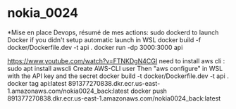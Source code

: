 # nokia_0024

*Mise en place Devops, résumé de mes actions:
sudo dockerd to launch Docker if you didn't setup automatic launch in WSL
docker build -f docker/Dockerfile.dev -t api .
docker run -dp 3000:3000 api

https://www.youtube.com/watch?v=FTNKDgN4CGI
need to install aws cli : sudo apt install awscli
Create AWS-CLI user
Then "aws configure" in WSL with the API key and the secret
docker build -t docker/Dockerfile.dev -t api .
docker tag api:latest 891377270838.dkr.ecr.us-east-1.amazonaws.com/nokia0024_back:latest
docker push 891377270838.dkr.ecr.us-east-1.amazonaws.com/nokia0024_back:latest


